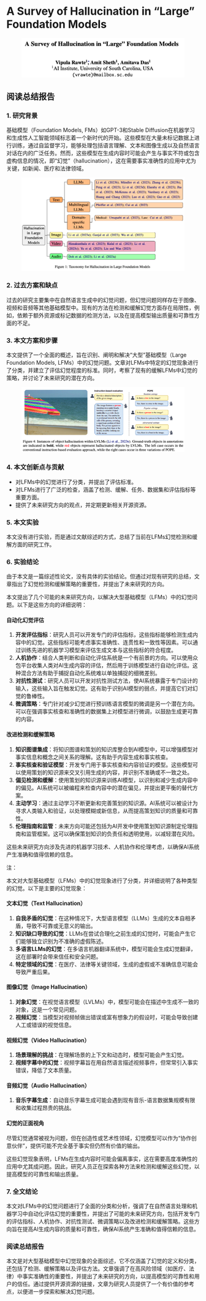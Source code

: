# A Survey of Hallucination in “Large” Foundation Models

<figure><img src="../.gitbook/assets/image (5) (1) (1) (1) (1) (1) (1) (1) (1) (1) (1) (1) (1) (1) (1) (1) (1).png" alt=""><figcaption></figcaption></figure>

## 阅读总结报告

### 1. 研究背景

基础模型（Foundation Models, FMs）如GPT-3和Stable Diffusion在机器学习和生成性人工智能领域标志着一个新时代的开始。这些模型在大量未标记数据上进行训练，通过自监督学习，能够处理包括语言理解、文本和图像生成以及自然语言对话在内的广泛任务。然而，这些模型在生成内容时可能会产生与事实不符或包含虚构信息的情况，即“幻觉”（hallucination），这在需要事实准确性的应用中尤为关键，如新闻、医疗和法律领域。

<figure><img src="../.gitbook/assets/image (7) (1) (1) (1) (1) (1) (1) (1) (1) (1) (1) (1) (1) (1) (1) (1).png" alt=""><figcaption></figcaption></figure>

### 2. 过去方案和缺点

过去的研究主要集中在自然语言生成中的幻觉问题，但幻觉问题同样存在于图像、视频和音频等其他基础模型中。现有的方法在检测和缓解幻觉方面存在局限性，例如，依赖于额外资源或标记数据的检测方法，以及在提高模型输出质量和可靠性方面的不足。

### 3. 本文方案和步骤

本文提供了一个全面的概述，旨在识别、阐明和解决“大型”基础模型（Large Foundation Models, LFMs）中的幻觉问题。文章对LFMs中特定的幻觉现象进行了分类，并建立了评估幻觉程度的标准。同时，考察了现有的缓解LFMs中幻觉的策略，并讨论了未来研究的潜在方向。

<figure><img src="../.gitbook/assets/image (8) (1) (1) (1) (1) (1) (1) (1) (1) (1) (1) (1) (1) (1) (1).png" alt=""><figcaption></figcaption></figure>

### 4. 本文创新点与贡献

* 对LFMs中的幻觉进行了分类，并提出了评估标准。
* 对LFMs进行了广泛的检查，涵盖了检测、缓解、任务、数据集和评估指标等重要方面。
* 提供了未来研究方向的观点，并定期更新相关开源资源。

### 5. 本文实验

本文没有进行实验，而是通过文献综述的方式，总结了当前在LFMs幻觉检测和缓解方面的研究工作。

### 6. 实验结论

由于本文是一篇综述性论文，没有具体的实验结论。但通过对现有研究的总结，文章指出了幻觉检测和缓解策略的重要性，并提出了未来研究的方向。



本文提出了几个可能的未来研究方向，以解决大型基础模型（LFMs）中的幻觉问题。以下是这些方向的详细说明：

#### 自动化幻觉评估

1. **开发评估指标**：研究人员可以开发专门的评估指标，这些指标能够检测生成内容中的幻觉。这些指标可能考虑事实准确性、连贯性和一致性等因素。可以通过训练先进的机器学习模型来评估生成文本与这些指标的符合程度。
2. **人机协作**：结合人类判断和自动化评估系统是一个有前景的方向。可以使用众包平台收集人类对AI生成内容的评估，然后用于训练模型进行自动化评估。这种混合方法有助于捕捉自动化系统难以单独捕捉的细微差别。
3. **对抗性测试**：研究人员可以开发对抗性测试方法，使AI系统暴露于专门设计的输入，这些输入旨在触发幻觉。这有助于识别AI模型的弱点，并提高它们对幻觉的鲁棒性。
4. **微调策略**：专门针对减少幻觉进行预训练语言模型的微调是另一个潜在方向。可以在强调事实核查和准确性的数据集上对模型进行微调，以鼓励生成更可靠的内容。

#### 改进检测和缓解策略

1. **知识图谱集成**：将知识图谱和策划的知识库整合到AI模型中，可以增强模型对事实信息和概念之间关系的理解。这有助于内容生成和事实核查。
2. **事实核查和验证模型**：开发专门用于事实核查和内容验证的模型。这些模型可以使用策划的知识源来交叉引用生成的内容，并识别不准确或不一致之处。
3. **偏见检测和缓解**：使用策划的知识源来训练AI模型，以识别和减少生成内容中的偏见。AI系统可以被编程来检查内容中的潜在偏见，并提出更平衡的替代方案。
4. **主动学习**：通过主动学习不断更新和完善策划的知识源。AI系统可以被设计为寻求人类输入和验证，以处理模糊或新信息，从而提高策划知识的质量和可靠性。
5. **伦理指南和监管**：未来方向可能还包括为AI开发中使用策划知识源制定伦理指南和监管框架。这可以确保策划知识的负责任和透明使用，以减轻潜在风险。

这些未来研究方向涉及先进的机器学习技术、人机协作和伦理考虑，以确保AI系统产生准确和值得信赖的信息。



注：

本文对大型基础模型（LFMs）中的幻觉现象进行了分类，并详细说明了各种类型的幻觉。以下是主要的幻觉现象：

#### 文本幻觉（Text Hallucination）

1. **自我矛盾的幻觉**：在这种情况下，大型语言模型（LLMs）生成的文本自相矛盾，导致不可靠或无意义的输出。
2. **知识缺口导致的幻觉**：LLMs在尝试合理化之前生成的幻觉时，可能会产生它们能够独立识别为不准确的虚假陈述。
3. **多语言LLMs的幻觉**：在多语言机器翻译系统中，模型可能会生成幻觉翻译，这在部署时会带来信任和安全问题。
4. **特定领域的幻觉**：在医疗、法律等关键领域，生成的虚假或不准确信息可能会导致严重后果。

#### 图像幻觉（Image Hallucination）

1. **对象幻觉**：在视觉语言模型（LVLMs）中，模型可能会在描述中生成不一致的对象，这是一个常见问题。
2. **视频幻觉**：当模型对视频帧做出错误或富有想象力的假设时，可能会导致创建人工或错误的视觉信息。

#### 视频幻觉（Video Hallucination）

1. **场景理解的挑战**：在理解场景的上下文和动态时，模型可能会产生幻觉。
2. **视频字幕中的幻觉**：视频字幕旨在用自然语言描述视频事件，但常常引入事实错误，降低了文本质量。

#### 音频幻觉（Audio Hallucination）

1. **音乐字幕生成**：自动音乐字幕生成可能会遇到现有音乐-语言数据集规模有限和收集过程昂贵的挑战。

#### 幻觉的正面视角

尽管幻觉通常被视为问题，但在创造性或艺术性领域，幻觉模型可以作为“协作创意伙伴”，提供可能不完全基于事实但仍然有价值的输出。

这些幻觉现象表明，LFMs在生成内容时可能会偏离事实，这在需要高度准确性的应用中尤其成问题。因此，研究人员正在探索各种方法来检测和缓解这些幻觉，以提高模型的可靠性和输出质量。





### 7. 全文结论

本文对LFMs中的幻觉问题进行了全面的分类和分析，强调了在自然语言处理和机器学习中自动化评估幻觉的重要性，并提出了可能的未来研究方向，包括开发专门的评估指标、人机协作、对抗性测试、微调策略以及改进检测和缓解策略。这些方向旨在提高AI生成内容的质量和可靠性，确保AI系统产生准确和值得信赖的信息。

### 阅读总结报告

本文是对大型基础模型中幻觉现象的全面综述，它不仅涵盖了幻觉的定义和分类，还包括了检测、缓解策略以及评估方法。文章强调了在高风险领域（如医疗、法律）中事实准确性的重要性，并提出了未来研究的方向，以提高模型的可靠性和用户的信任。通过提供开源资源的链接，文章为研究人员提供了一个有价值的参考点，以便进一步探索和解决幻觉问题。
